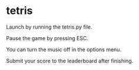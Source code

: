 # tetris

Launch by running the tetris.py file.

Pause the game by pressing ESC.

You can turn the music off in the options menu.

Submit your score to the leaderboard after finishing.
